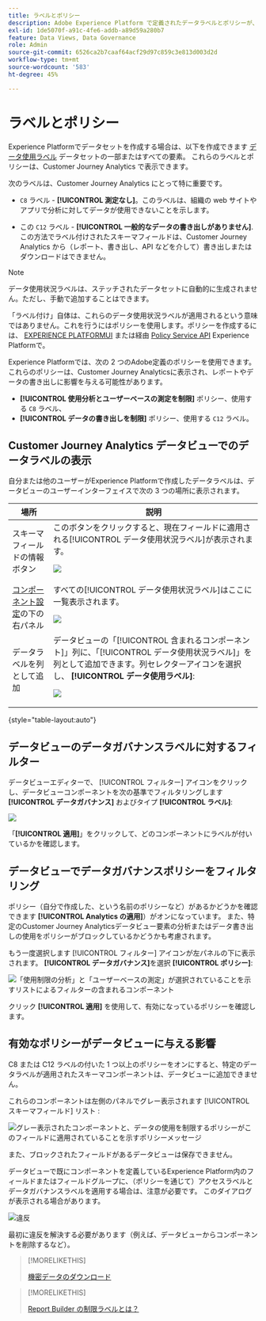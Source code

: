```yaml
---
title: ラベルとポリシー
description: Adobe Experience Platform で定義されたデータラベルとポリシーが、Customer Journey Analytics のデータビューとレポートに与える影響について説明します。
exl-id: 1de5070f-a91c-4fe6-addb-a89d59a280b7
feature: Data Views, Data Governance
role: Admin
source-git-commit: 6526ca2b7caaf64acf29d97c859c3e813d003d2d
workflow-type: tm+mt
source-wordcount: '583'
ht-degree: 45%

---
```


# ラベルとポリシー

Experience Platformでデータセットを作成する場合は、以下を作成できます [データ使用ラベル](https://experienceleague.adobe.com/en/docs/experience-platform/data-governance/labels/reference) データセットの一部またはすべての要素。 これらのラベルとポリシーは、Customer Journey Analytics で表示できます。

次のラベルは、Customer Journey Analytics にとって特に重要です。

* `C8` ラベル - **[!UICONTROL 測定なし]**。このラベルは、組織の web サイトやアプリで分析に対してデータが使用できないことを示します。

* この `C12` ラベル - **[!UICONTROL 一般的なデータの書き出しがありません]**. この方法でラベル付けされたスキーマフィールドは、Customer Journey Analytics から（レポート、書き出し、API などを介して）書き出しまたはダウンロードはできません。

>[!NOTE]
>
>データ使用状況ラベルは、ステッチされたデータセットに自動的に生成されません。ただし、手動で追加することはできます。

「ラベル付け」自体は、これらのデータ使用状況ラベルが適用されるという意味ではありません。これを行うにはポリシーを使用します。ポリシーを作成するには、 [EXPERIENCE PLATFORMUI](https://experienceleague.adobe.com/en/docs/experience-platform/data-governance/policies/user-guide) または経由 [Policy Service API](https://experienceleague.adobe.com/en/docs/experience-platform/data-governance/api/overview) Experience Platformで。

Experience Platformでは、次の 2 つのAdobe定義のポリシーを使用できます。これらのポリシーは、Customer Journey Analyticsに表示され、レポートやデータの書き出しに影響を与える可能性があります。

* **[!UICONTROL 使用分析とユーザーベースの測定を制限]** ポリシー、使用する `C8` ラベル、
* **[!UICONTROL データの書き出しを制限]** ポリシー、使用する `C12` ラベル。

## Customer Journey Analytics データビューでのデータラベルの表示

自分または他のユーザーがExperience Platformで作成したデータラベルは、データビューのユーザーインターフェイスで次の 3 つの場所に表示されます。

| 場所 | 説明 |
| --- | --- |
| スキーマフィールドの情報ボタン | このボタンをクリックすると、現在フィールドに適用される[!UICONTROL データ使用状況ラベル]が表示されます。<p>![](assets/data-label-left.png) |
| [コンポーネント設定](/help/data-views/component-settings/overview.md)の下の右パネル | すべての[!UICONTROL データ使用状況ラベル]はここに一覧表示されます。<p>![](assets/data-label-right.png) |
| データラベルを列として追加 | データビューの「[!UICONTROL 含まれるコンポーネント]」列に、「[!UICONTROL データ使用状況ラベル]」を列として追加できます。列セレクターアイコンを選択し、 **[!UICONTROL データ使用ラベル]**:<p>![](assets/data-label-column.png) |

{style="table-layout:auto"}

## データビューのデータガバナンスラベルに対するフィルター

データビューエディターで、 [!UICONTROL フィルター] アイコンをクリックし、データビューコンポーネントを次の基準でフィルタリングします **[!UICONTROL データガバナンス]** およびタイプ **[!UICONTROL ラベル]**:

![](assets/filter-labels.png)

「**[!UICONTROL 適用]**」をクリックして、どのコンポーネントにラベルが付いているかを確認します。

## データビューでデータガバナンスポリシーをフィルタリング

ポリシー（自分で作成した、という名前のポリシーなど）があるかどうかを確認できます **[!UICONTROL Analytics の適用]**）がオンになっています。 また、特定のCustomer Journey Analyticsデータビュー要素の分析またはデータ書き出しの使用をポリシーがブロックしているかどうかも考慮されます。

もう一度選択します [!UICONTROL フィルター] アイコンが左パネルの下に表示されます。 **[!UICONTROL データガバナンス]**&#x200B;を選択 **[!UICONTROL ポリシー]**:

![「使用制限の分析」と「ユーザーベースの測定」が選択されていることを示すリストによるフィルターの含まれるコンポーネント](assets/filter-policies.png)

クリック **[!UICONTROL 適用]** を使用して、有効になっているポリシーを確認します。

## 有効なポリシーがデータビューに与える影響

C8 または C12 ラベルの付いた 1 つ以上のポリシーをオンにすると、特定のデータラベルが適用されたスキーマコンポーネントは、データビューに追加できません。

これらのコンポーネントは左側のパネルでグレー表示されます [!UICONTROL スキーマフィールド] リスト :

![グレー表示されたコンポーネントと、データの使用を制限するポリシーがこのフィールドに適用されていることを示すポリシーメッセージ](assets/component-greyed.png)

また、ブロックされたフィールドがあるデータビューは保存できません。

データビューで既にコンポーネントを定義しているExperience Platform内のフィールドまたはフィールドグループに、（ポリシーを通じて）アクセスラベルとデータガバナンスラベルを適用する場合は、注意が必要です。 このダイアログが表示される場合があります。

![違反](assets/violation.png)

最初に違反を解決する必要があります（例えば、データビューからコンポーネントを削除するなど）。


>[!MORELIKETHIS]
>
>[機密データのダウンロード](/help/analysis-workspace/export/download-send.md)

>[!MORELIKETHIS]
>
>[Report Builder の制限ラベルとは？](https://experienceleague.adobe.com/en/docs/analytics-platform/using/cja-reportbuilder/restricted-labels)


